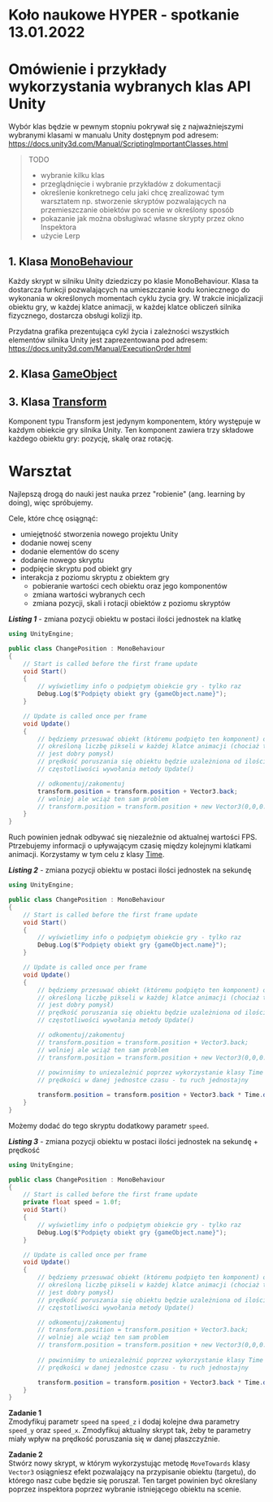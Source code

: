 # Koło naukowe HYPER - spotkanie 13.01.2022
# Omówienie i przykłady wykorzystania wybranych klas API Unity

Wybór klas będzie w pewnym stopniu pokrywał się z najważniejszymi wybranymi klasami w manualu Unity dostępnym pod adresem: https://docs.unity3d.com/Manual/ScriptingImportantClasses.html


> TODO
> * wybranie kilku klas
> * przeglądnięcie i wybranie przykładów z dokumentacji
> * określenie konkretnego celu jaki chcę zrealizować tym warsztatem np. stworzenie skryptów pozwalających na przemieszczanie obiektów po scenie w określony sposób
> * pokazanie jak można obsługiwać własne skrypty przez okno Inspektora
> * użycie Lerp

## 1. Klasa [MonoBehaviour](https://docs.unity3d.com/ScriptReference/MonoBehaviour.html)

Każdy skrypt w silniku Unity dziedziczy po klasie MonoBehaviour. Klasa ta dostarcza funkcji pozwalających na umieszczanie kodu koniecznego do wykonania w określonych momentach cyklu życia gry. W trakcie inicjalizacji obiektu gry, w każdej klatce animacji, w każdej klatce obliczeń silnika fizycznego, dostarcza obsługi kolizji itp.

Przydatna grafika prezentująca cykl życia i zależności wszystkich elementów silnika Unity jest zaprezentowana pod adresem: https://docs.unity3d.com/Manual/ExecutionOrder.html

## 2. Klasa [GameObject](https://docs.unity3d.com/ScriptReference/GameObject.html)


## 3. Klasa [Transform](https://docs.unity3d.com/ScriptReference/Transform.html)

Komponent typu Transform jest jedynym komponentem, który występuje w każdym obiekcie gry silnika Unity. Ten komponent zawiera trzy składowe każdego obiektu gry: pozycję, skalę oraz rotację.


# Warsztat

Najlepszą drogą do nauki jest nauka przez "robienie" (ang. learning by doing), więc spróbujemy.

Cele, które chcę osiągnąć:
* umiejętność stworzenia nowego projektu Unity
* dodanie nowej sceny
* dodanie elementów do sceny
* dodanie nowego skryptu
* podpięcie skryptu pod obiekt gry
* interakcja z poziomu skryptu z obiektem gry
  * pobieranie wartości cech obiektu oraz jego komponentów
  * zmiana wartości wybranych cech
  * zmiana pozycji, skali i rotacji obiektów z poziomu skryptów

**_Listing 1_** - zmiana pozycji obiektu w postaci ilości jednostek na klatkę
```csharp
using UnityEngine;

public class ChangePosition : MonoBehaviour
{
    // Start is called before the first frame update
    void Start()
    {
        // wyświetlimy info o podpiętym obiekcie gry - tylko raz
        Debug.Log($"Podpięty obiekt gry {gameObject.name}");
    }

    // Update is called once per frame
    void Update()
    {
        // będziemy przesuwać obiekt (któremu podpięto ten komponent) o
        // określoną liczbę pikseli w każdej klatce animacji (chociaż to nie
        // jest dobry pomysł)
        // prędkość poruszania się obiektu będzie uzależniona od ilości FPS czyli
        // częstotliwości wywołania metody Update()

        // odkomentuj/zakomentuj
        transform.position = transform.position + Vector3.back;
        // wolniej ale wciąż ten sam problem
        // transform.position = transform.position + new Vector3(0,0,0.001f);
    }
}
```
Ruch powinien jednak odbywać się niezależnie od aktualnej wartości FPS. Ptrzebujemy informacji o upływającym czasię między kolejnymi klatkami animacji. Korzystamy w tym celu z klasy [Time](https://docs.unity3d.com/Manual/TimeFrameManagement.html).


**_Listing 2_** - zmiana pozycji obiektu w postaci ilości jednostek na sekundę
```csharp
using UnityEngine;

public class ChangePosition : MonoBehaviour
{
    // Start is called before the first frame update
    void Start()
    {
        // wyświetlimy info o podpiętym obiekcie gry - tylko raz
        Debug.Log($"Podpięty obiekt gry {gameObject.name}");
    }

    // Update is called once per frame
    void Update()
    {
        // będziemy przesuwać obiekt (któremu podpięto ten komponent) o
        // określoną liczbę pikseli w każdej klatce animacji (chociaż to nie
        // jest dobry pomysł)
        // prędkość poruszania się obiektu będzie uzależniona od ilości FPS czyli
        // częstotliwości wywołania metody Update()

        // odkomentuj/zakomentuj
        // transform.position = transform.position + Vector3.back;
        // wolniej ale wciąż ten sam problem
        // transform.position = transform.position + new Vector3(0,0,0.001f);
        
        // powinniśmy to uniezależnić poprzez wykorzystanie klasy Time i określenie
        // prędkości w danej jednostce czasu - tu ruch jednostajny

        transform.position = transform.position + Vector3.back * Time.deltaTime;
    }
}
```

Możemy dodać do tego skryptu dodatkowy parametr `speed`.

**_Listing 3_** - zmiana pozycji obiektu w postaci ilości jednostek na sekundę + prędkość
```csharp
using UnityEngine;

public class ChangePosition : MonoBehaviour
{
    // Start is called before the first frame update
    private float speed = 1.0f;
    void Start()
    {
        // wyświetlimy info o podpiętym obiekcie gry - tylko raz
        Debug.Log($"Podpięty obiekt gry {gameObject.name}");
    }

    // Update is called once per frame
    void Update()
    {
        // będziemy przesuwać obiekt (któremu podpięto ten komponent) o
        // określoną liczbę pikseli w każdej klatce animacji (chociaż to nie
        // jest dobry pomysł)
        // prędkość poruszania się obiektu będzie uzależniona od ilości FPS czyli
        // częstotliwości wywołania metody Update()

        // odkomentuj/zakomentuj
        // transform.position = transform.position + Vector3.back;
        // wolniej ale wciąż ten sam problem
        // transform.position = transform.position + new Vector3(0,0,0.001f);
        
        // powinniśmy to uniezależnić poprzez wykorzystanie klasy Time i określenie
        // prędkości w danej jednostce czasu - tu ruch jednostajny

        transform.position = transform.position + Vector3.back * Time.deltaTime * speed;
    }
}
```

**Zadanie 1**  
Zmodyfikuj parametr `speed` na `speed_z` i dodaj kolejne dwa parametry `speed_y` oraz `speed_x`. Zmodyfikuj aktualny skrypt tak, żeby te parametry miały wpływ na prędkość poruszania się w danej płaszczyźnie.

**Zadanie 2**  
Stwórz nowy skrypt, w którym wykorzystując metodę `MoveTowards` klasy `Vector3` osiągniesz efekt pozwalający na przypisanie obiektu (targetu), do którego nasz cube będzie się poruszał. Ten target powinien być określany poprzez inspektora poprzez wybranie istniejącego obiektu na scenie.